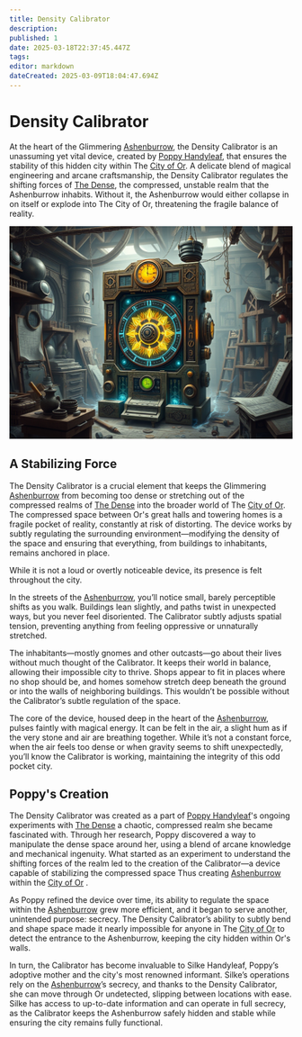 ```yaml
---
title: Density Calibrator
description: 
published: 1
date: 2025-03-18T22:37:45.447Z
tags: 
editor: markdown
dateCreated: 2025-03-09T18:04:47.694Z
---
```


# Density Calibrator

At the heart of the Glimmering [Ashenburrow](/location/settlement/city/ashenburrow), the Density Calibrator is an unassuming yet vital device, created by [Poppy Handyleaf](/location/settlement/city/ashenburrow/poppy-handyleaf), that ensures the stability of this hidden city within The [City of Or](/location/settlement/city/city-of-or). A delicate blend of magical engineering and arcane craftsmanship, the Density Calibrator regulates the shifting forces of [The Dense](/location/area/the-dense), the compressed, unstable realm that the Ashenburrow inhabits. Without it, the Ashenburrow would either collapse in on itself or explode into The City of Or, threatening the fragile balance of reality.

![the_density_calibrator.png](/world/the_density_calibrator.png)

## A Stabilizing Force
The Density Calibrator is a crucial element that keeps the Glimmering [Ashenburrow](/location/settlement/city/ashenburrow) from becoming too dense or stretching out of the compressed realms of [The Dense](/location/area/the-dense) into the broader world of The [City of Or](/location/settlement/city/city-of-or). The compressed space between Or's great halls and towering homes is a fragile pocket of reality, constantly at risk of distorting. The device works by subtly regulating the surrounding environment—modifying the density of the space and ensuring that everything, from buildings to inhabitants, remains anchored in place.

While it is not a loud or overtly noticeable device, its presence is felt throughout the city.

In the streets of the [Ashenburrow](/location/settlement/city/ashenburrow), you’ll notice small, barely perceptible shifts as you walk. Buildings lean slightly, and paths twist in unexpected ways, but you never feel disoriented. The Calibrator subtly adjusts spatial tension, preventing anything from feeling oppressive or unnaturally stretched.

The inhabitants—mostly gnomes and other outcasts—go about their lives without much thought of the Calibrator. It keeps their world in balance, allowing their impossible city to thrive. Shops appear to fit in places where no shop should be, and homes somehow stretch deep beneath the ground or into the walls of neighboring buildings. This wouldn’t be possible without the Calibrator’s subtle regulation of the space.

The core of the device, housed deep in the heart of the [Ashenburrow](/location/settlement/city/ashenburrow), pulses faintly with magical energy. It can be felt in the air, a slight hum as if the very stone and air are breathing together. While it’s not a constant force, when the air feels too dense or when gravity seems to shift unexpectedly, you’ll know the Calibrator is working, maintaining the integrity of this odd pocket city.

## Poppy's Creation
The Density Calibrator was created as a part of [Poppy Handyleaf](/location/settlement/city/ashenburrow/poppy-handyleaf)'s ongoing experiments with [The Dense](/location/area/the-dense) a chaotic, compressed realm she became fascinated with. Through her research, Poppy discovered a way to manipulate the dense space around her, using a blend of arcane knowledge and mechanical ingenuity. What started as an experiment to understand the shifting forces of the realm led to the creation of the Calibrator—a device capable of stabilizing the compressed space Thus creating [Ashenburrow](/location/settlement/city/ashenburrow) within the [City of Or](/location/settlement/city/city-of-or) .

As Poppy refined the device over time, its ability to regulate the space within the [Ashenburrow](/location/settlement/city/ashenburrow) grew more efficient, and it began to serve another, unintended purpose: secrecy. The Density Calibrator’s ability to subtly bend and shape space made it nearly impossible for anyone in The [City of Or](/location/settlement/city/city-of-or) to detect the entrance to the Ashenburrow, keeping the city hidden within Or's walls.

In turn, the Calibrator has become invaluable to Silke Handyleaf, Poppy’s adoptive mother and the city's most renowned informant. Silke’s operations rely on the [Ashenburrow](/location/settlement/city/ashenburrow)’s secrecy, and thanks to the Density Calibrator, she can move through Or undetected, slipping between locations with ease. Silke has access to up-to-date information and can operate in full secrecy, as the Calibrator keeps the Ashenburrow safely hidden and stable while ensuring the city remains fully functional.


